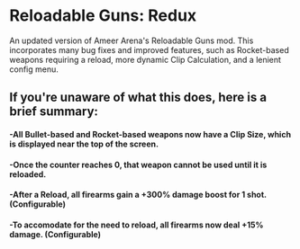 # Reloadable Guns: Redux
An updated version of Ameer Arena's Reloadable Guns mod. This incorporates many bug fixes and improved features, such as Rocket-based weapons requiring a reload, more dynamic Clip Calculation, and a lenient config menu.

## If you're unaware of what this does, here is a brief summary:

#### -All Bullet-based and Rocket-based weapons now have a Clip Size, which is displayed near the top of the screen.
#### -Once the counter reaches 0, that weapon cannot be used until it is reloaded.
#### -After a Reload, all firearms gain a +300% damage boost for 1 shot. (Configurable)
#### -To accomodate for the need to reload, all firearms now deal +15% damage. (Configurable)
